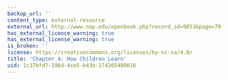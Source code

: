 ```yaml
---
backup_url: ''
content_type: external-resource
external_url: http://www.nap.edu/openbook.php?record_id=9853&page=79
has_external_licence_warning: true
has_external_license_warning: true
is_broken: ''
license: https://creativecommons.org/licenses/by-nc-sa/4.0/
title: 'Chapter 4: How Children Learn'
uid: 1c37bfd7-196d-4ce5-b43b-174305480016
---
```

